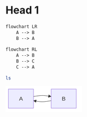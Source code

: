 # Head 1

```mermaid
flowchart LR
    A --> B
    B --> A
```

```mermaid
flowchart RL
    A --> B
    B --> C
    C --> A
```

```bash
ls
```


![](./example.md-1.png)

